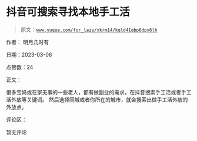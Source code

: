 # 抖音可搜索寻找本地手工活

> 原文：[`www.yuque.com/for_lazy/xkrm14/kqld41qbp6dpx6lh`](https://www.yuque.com/for_lazy/xkrm14/kqld41qbp6dpx6lh)



作者： 明月几时有 

日期：2023-03-06 

点赞数：24 

正文： 

很多宝妈或在家无事的一些老人，都有做副业的需求，在抖音搜索手工活或者手工活外放等关键词。 然后选择同城或者你所在的城市，就会搜索出做手工活外放的外放点。 

评论区： 

暂无评论 

